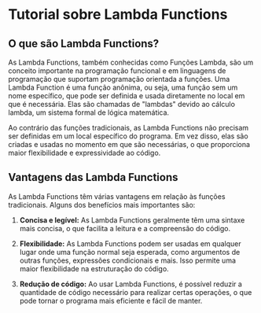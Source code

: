 # Tutorial sobre Lambda Functions

## O que são Lambda Functions?

As Lambda Functions, também conhecidas como Funções Lambda, são um conceito importante na programação funcional e em linguagens de programação que suportam programação orientada a funções. Uma Lambda Function é uma função anônima, ou seja, uma função sem um nome específico, que pode ser definida e usada diretamente no local em que é necessária. Elas são chamadas de "lambdas" devido ao cálculo lambda, um sistema formal de lógica matemática.

Ao contrário das funções tradicionais, as Lambda Functions não precisam ser definidas em um local específico do programa. Em vez disso, elas são criadas e usadas no momento em que são necessárias, o que proporciona maior flexibilidade e expressividade ao código.

## Vantagens das Lambda Functions

As Lambda Functions têm várias vantagens em relação às funções tradicionais. Alguns dos benefícios mais importantes são:

1. **Concisa e legível:** As Lambda Functions geralmente têm uma sintaxe mais concisa, o que facilita a leitura e a compreensão do código.

2. **Flexibilidade:** As Lambda Functions podem ser usadas em qualquer lugar onde uma função normal seja esperada, como argumentos de outras funções, expressões condicionais e mais. Isso permite uma maior flexibilidade na estruturação do código.

3. **Redução de código:** Ao usar Lambda Functions, é possível reduzir a quantidade de código necessário para realizar certas operações, o que pode tornar o programa mais eficiente e fácil de manter.
